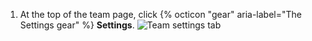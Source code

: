 1. At the top of the team page, click {% octicon "gear" aria-label="The Settings gear" %} **Settings**.
   ![Team settings tab](/assets/images/help/teams/team-settings-button.png)
